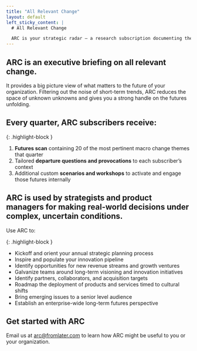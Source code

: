 ```yaml
---
title: "All Relevant Change"
layout: default
left_sticky_content: |
  # All Relevant Change

  ARC is your strategic radar – a research subscription documenting the ongoing uncertainties shaping your organization’s future. Refreshed quarterly, it clarifies what’s changing, helping organizations coordinate internally and make better bets.
---
```


## ARC is an executive briefing on all relevant change.

It provides a big picture view of what matters to the future of your organization. Filtering out the noise of short-term trends, ARC reduces the space of unknown unknowns and gives you a strong handle on the futures unfolding.

## Every quarter, ARC subscribers receive:

{: .highlight-block }

1. **Futures scan** containing 20 of the most pertinent macro change themes that quarter
2. Tailored **departure questions and provocations** to each subscriber’s context
3. Additional custom **scenarios and workshops** to activate and engage those futures internally

## ARC is used by strategists and product managers for making real-world decisions under complex, uncertain conditions.

Use ARC to:

{: .highlight-block }

- Kickoff and orient your annual strategic planning process
- Inspire and populate your innovation pipeline
- Identify opportunities for new revenue streams and growth ventures
- Galvanize teams around long-term visioning and innovation initiatives
- Identify partners, collaborators, and acquisition targets
- Roadmap the deployment of products and services timed to cultural shifts
- Bring emerging issues to a senior level audience
- Establish an enterprise-wide long-term futures perspective

## Get started with ARC

Email us at [arc@fromlater.com](mailto:arc@fromlater.com) to learn how ARC might be useful to you or your organization.
